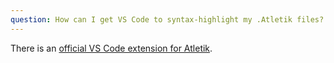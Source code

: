 ```yaml
---
question: How can I get VS Code to syntax-highlight my .Atletik files?
---
```


There is an [official VS Code extension for Atletik](https://marketplace.visualstudio.com/items?itemName=Atletik.Atletik-vscode).
